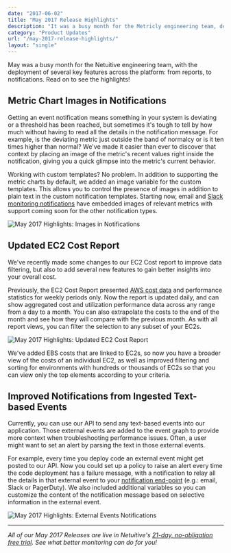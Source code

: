```yaml
---
date: "2017-06-02"
title: "May 2017 Release Highlights"
description: "It was a busy month for the Metricly engineering team, deploying key features across the platform from reports to notifications. Read on to see what's new!"
category: "Product Updates"
url: "/may-2017-release-highlights/"
layout: "single"
---
```

May was a busy month for the Netuitive engineering team, with the deployment of several key features across the platform: from reports, to notifications. Read on to see the highlights!

Metric Chart Images in Notifications
------------------------------------

Getting an event notification means something in your system is deviating or a threshold has been reached, but sometimes it's tough to tell by how much without having to read all the details in the notification message. For example, is the deviating metric just outside the band of normalcy or is it ten times higher than normal? We've made it easier than ever to discover that context by placing an image of the metric's recent values right inside the notification, giving you a quick glimpse into the metric's current behavior.

Working with custom templates? No problem. In addition to supporting the metric charts by default, we added an image variable for the custom templates. This allows you to control the presence of images in addition to plain text in the custom notification templates. Starting now, email and [Slack monitoring notifications](https://www.metricly.com/slack-channel-integration) have embedded images of relevant metrics with support coming soon for the other notification types.

![May 2017 Highlights: Images in Notifications](https://www.metricly.com/wp-content/uploads/2017/07/Images-in-Notifications.png)

Updated EC2 Cost Report
-----------------------

We've recently made some changes to our EC2 Cost report to improve data filtering, but also to add several new features to gain better insights into your overall cost.

Previously, the EC2 Cost Report presented [AWS cost data](https://www.metricly.com/demystify-your-ec2-cost-analysis) and performance statistics for weekly periods only. Now the report is updated daily, and can show aggregated cost and utilization performance data across any range from a day to a month. You can also extrapolate the costs to the end of the month and see how they will compare with the previous month. As with all report views, you can filter the selection to any subset of your EC2s.

![May 2017 Highlights: Updated EC2 Cost Report](https://www.metricly.com/wp-content/uploads/2017/07/Updated-EC2-Cost-Report.png)

We've added EBS costs that are linked to EC2s, so now you have a broader view of the costs of an individual EC2, as well as improved filtering and sorting for environments with hundreds or thousands of EC2s so that you can view only the top elements according to your criteria.

Improved Notifications from Ingested Text-based Events
------------------------------------------------------

Currently, you can use our API to send any text-based events into our application. Those external events are added to the event graph to provide more context when troubleshooting performance issues. Often, a user might want to set an alert by parsing the text in those external events.

For example, every time you deploy code an external event might get posted to our API. Now you could set up a policy to raise an alert every time the code deployment has a failure message, with a notification to relay all the details in that external event to your [notification end-point](https://www.metricly.com/combining-netuitive-and-pagerduty-for-monitoring-alarms) (e.g.: email, Slack or PagerDuty). We also included additional variables so you can customize the content of the notification message based on selective information in the external event.

![May 2017 Highlights: External Events Notifications](https://www.metricly.com/wp-content/uploads/2017/07/External-Events-Notifications-1024x598.png)

* * * * *

*All of our May 2017 Releases are live in Netuitive's* [*21-day, no-obligation free trial*](https://www.metricly.com/signup)*. See what better monitoring can do for you!*
